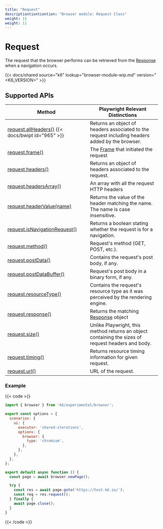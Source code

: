 ```yaml
---
title: "Request"
descriptiontiontiontion: "Browser module: Request Class"
weight: 11
weight: 11
---
```


# Request

The request that the browser performs can be retrieved from the [Response](https://grafana.com/docs/k6/<K6_VERSION>/javascript-api/k6-experimental/browser/response) when a navigation occurs.

{{< docs/shared source="k6" lookup="browser-module-wip.md" version="<K6_VERSION>" >}}

## Supported APIs

| Method                                                                                                                                                 | Playwright Relevant Distinctions                                                                                                 |
| ------------------------------------------------------------------------------------------------------------------------------------------------------ | -------------------------------------------------------------------------------------------------------------------------------- |
| [request.allHeaders()](https://grafana.com/docs/k6/<K6_VERSION>/javascript-api/k6-experimental/browser/request/allheaders) {{< docs/bwipt id="965" >}} | Returns an object of headers associated to the request including headers added by the browser.                                   |
| [request.frame()](https://grafana.com/docs/k6/<K6_VERSION>/javascript-api/k6-experimental/browser/request/frame)                                       | The [Frame](https://grafana.com/docs/k6/<K6_VERSION>/javascript-api/k6-experimental/browser/frame/) that initiated the request   |
| [request.headers()](https://grafana.com/docs/k6/<K6_VERSION>/javascript-api/k6-experimental/browser/request/headers)                                   | Returns an object of headers associated to the request.                                                                          |
| [request.headersArray()](https://grafana.com/docs/k6/<K6_VERSION>/javascript-api/k6-experimental/browser/request/headersarray)                         | An array with all the request HTTP headers                                                                                       |
| [request.headerValue(name)](https://grafana.com/docs/k6/<K6_VERSION>/javascript-api/k6-experimental/browser/request/headervalue)                       | Returns the value of the header matching the name. The name is case insensitive.                                                 |
| [request.isNavigationRequest()](https://grafana.com/docs/k6/<K6_VERSION>/javascript-api/k6-experimental/browser/request/isnavigationrequest)           | Returns a boolean stating whether the request is for a navigation.                                                               |
| [request.method()](https://grafana.com/docs/k6/<K6_VERSION>/javascript-api/k6-experimental/browser/request/method)                                     | Request's method (GET, POST, etc.).                                                                                              |
| [request.postData()](https://grafana.com/docs/k6/<K6_VERSION>/javascript-api/k6-experimental/browser/request/postdata)                                 | Contains the request's post body, if any.                                                                                        |
| [request.postDataBuffer()](https://grafana.com/docs/k6/<K6_VERSION>/javascript-api/k6-experimental/browser/request/postdatabuffer)                     | Request's post body in a binary form, if any.                                                                                    |
| [request.resourceType()](https://grafana.com/docs/k6/<K6_VERSION>/javascript-api/k6-experimental/browser/request/resourcetype)                         | Contains the request's resource type as it was perceived by the rendering engine.                                                |
| [request.response()](https://grafana.com/docs/k6/<K6_VERSION>/javascript-api/k6-experimental/browser/request/response)                                 | Returns the matching [Response](https://grafana.com/docs/k6/<K6_VERSION>/javascript-api/k6-experimental/browser/response) object |
| [request.size()](https://grafana.com/docs/k6/<K6_VERSION>/javascript-api/k6-experimental/browser/request/size)                                         | Unlike Playwright, this method returns an object containing the sizes of request headers and body.                               |
| [request.timing()](https://grafana.com/docs/k6/<K6_VERSION>/javascript-api/k6-experimental/browser/request/timing)                                     | Returns resource timing information for given request.                                                                           |
| [request.url()](https://grafana.com/docs/k6/<K6_VERSION>/javascript-api/k6-experimental/browser/request/url)                                           | URL of the request.                                                                                                              |

### Example

{{< code >}}

```javascript
import { browser } from 'k6/experimental/browser';

export const options = {
  scenarios: {
    ui: {
      executor: 'shared-iterations',
      options: {
        browser: {
          type: 'chromium',
        },
      },
    },
  },
};

export default async function () {
  const page = await browser.newPage();

  try {
    const res = await page.goto('https://test.k6.io/');
    const req = res.request();
  } finally {
    await page.close();
  }
}
```

{{< /code >}}
